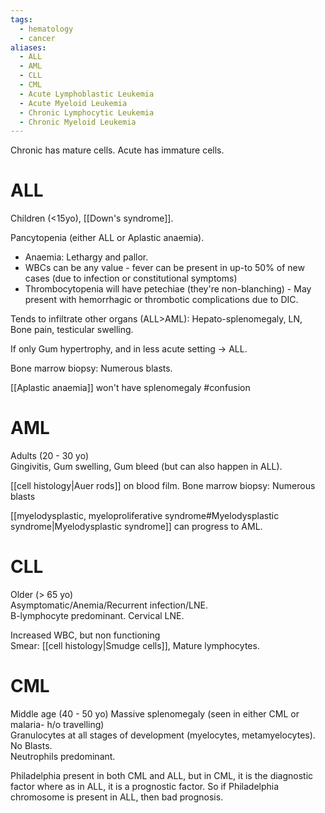 ```yaml
---
tags:
  - hematology
  - cancer
aliases:
  - ALL
  - AML
  - CLL
  - CML
  - Acute Lymphoblastic Leukemia
  - Acute Myeloid Leukemia
  - Chronic Lymphocytic Leukemia
  - Chronic Myeloid Leukemia
---
```

Chronic has mature cells.
Acute has immature cells.
# ALL
Children (<15yo), [[Down's syndrome]].

Pancytopenia (either ALL or Aplastic anaemia).
- Anaemia: Lethargy and pallor.
- WBCs can be any value - fever can be present in up-to 50% of new cases (due to infection or constitutional symptoms)
- Thrombocytopenia will have petechiae (they're non-blanching) - May present with hemorrhagic or thrombotic complications due to DIC. 

Tends to infiltrate other organs (ALL>AML): Hepato-splenomegaly, LN, Bone pain, testicular swelling. 

If only Gum hypertrophy, and in less acute setting -> ALL.

Bone marrow biopsy: Numerous blasts.

[[Aplastic anaemia]] won't have splenomegaly #confusion 
# AML
Adults (20 - 30 yo)  
Gingivitis, Gum swelling, Gum bleed (but can also happen in ALL).

[[cell histology|Auer rods]] on blood film.
Bone marrow biopsy: Numerous blasts

[[myelodysplastic, myeloproliferative syndrome#Myelodysplastic syndrome|Myelodysplastic syndrome]] can progress to AML. 
# CLL
Older (> 65 yo)  
Asymptomatic/Anemia/Recurrent infection/LNE.  
B-lymphocyte predominant. Cervical LNE.

Increased WBC, but non functioning  
Smear: [[cell histology|Smudge cells]], Mature lymphocytes.
# CML
Middle age (40 - 50 yo)
Massive splenomegaly (seen in either CML or malaria- h/o travelling)  
Granulocytes at all stages of development (myelocytes, metamyelocytes). No Blasts.  
Neutrophils predominant.

Philadelphia present in both CML and ALL, but in CML, it is the diagnostic factor where as in ALL, it is a prognostic factor. So if Philadelphia chromosome is present in ALL, then bad prognosis.

